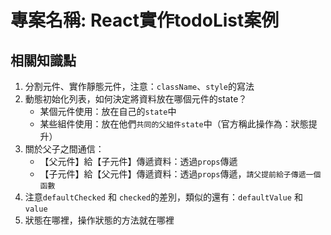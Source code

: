 # 專案名稱: React實作todoList案例

## 相關知識點

1. 分割元件、實作靜態元件，注意：`className`、`style`的寫法
2. 動態初始化列表，如何決定將資料放在哪個元件的state？
    * 某個元件使用：放在自己的`state`中
    * 某些組件使用：放在他們`共同的父組件state`中（官方稱此操作為：狀態提升）
3. 關於父子之間通信：
    * 【父元件】給【子元件】傳遞資料：透過`props`傳遞
    * 【子元件】給【父元件】傳遞資料：透過`props`傳遞，`請父提前給子傳遞一個函數`
4. 注意`defaultChecked` 和 `checked`的差別，類似的還有：`defaultValue` 和 `value`
5. 狀態在哪裡，操作狀態的方法就在哪裡